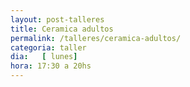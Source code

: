 ```yaml
---
layout: post-talleres
title: Ceramica adultos
permalink: /talleres/ceramica-adultos/
categoria: taller
dia:   [ lunes]
hora: 17:30 a 20hs
---
```

